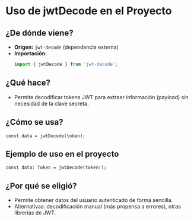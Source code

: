 # Uso de jwtDecode en el Proyecto

## ¿De dónde viene?
- **Origen:** `jwt-decode` (dependencia externa)
- **Importación:**
  ```typescript
  import { jwtDecode } from 'jwt-decode';
  ```

## ¿Qué hace?
- Permite decodificar tokens JWT para extraer información (payload) sin necesidad de la clave secreta.

## ¿Cómo se usa?
```tsx
const data = jwtDecode(token);
```

## Ejemplo de uso en el proyecto
```tsx
const data: Token = jwtDecode(token!);
```

## ¿Por qué se eligió?
- Permite obtener datos del usuario autenticado de forma sencilla.
- Alternativas: decodificación manual (más propensa a errores), otras librerías de JWT. 